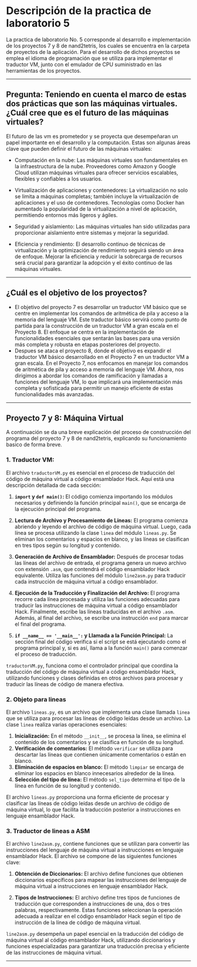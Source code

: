 # Descripción de la practica de laboratorio 5
La practica de laboratorio No. 5 corresponde al desarrollo e implementación de los proyectos 7 y 8 de nand2tetris, los cuales se encuentra en la carpeta de proyectos de la aplicación. Para el desarrollo de dichos proyectos se emplea el idioma de programación que se utiliza para implementar el traductor VM, junto con el emulador de CPU suministrado en las herramientas de los proyectos.

***

## Pregunta: Teniendo en cuenta el marco de estas dos prácticas que son las máquinas virtuales. ¿Cuál cree que es el futuro de las máquinas virtuales?

El futuro de las vm es prometedor y se proyecta que desempeñaran un papel importante en el desarrollo y la computación. Estas son algunas áreas clave que pueden definir el futuro de las máquinas virtuales:

-	Computación en la nube: Las máquinas virtuales son fundamentales en la infraestructura de la nube. Proveedores como Amazon y Google Cloud utilizan máquinas virtuales para ofrecer servicios escalables, flexibles y confiables a los usuarios.
  
- Virtualización de aplicaciones y contenedores: La virtualización no solo se limita a máquinas completas; también incluye la virtualización de aplicaciones y el uso de contenedores. Tecnologías como Docker han aumentado la popularidad de la virtualización a nivel de aplicación, permitiendo entornos más ligeros y ágiles.
  
- Seguridad y aislamiento: Las máquinas virtuales han sido utilizadas para proporcionar aislamiento entre sistemas y mejorar la seguridad.
  
- Eficiencia y rendimiento: El desarrollo continuo de técnicas de virtualización y la optimización de rendimiento seguirá siendo un área de enfoque. Mejorar la eficiencia y reducir la sobrecarga de recursos será crucial para garantizar la adopción y el éxito continuo de las máquinas virtuales.


***

## ¿Cuál es el objetivo de los proyectos?

- El objetivo del proyecto 7 es desarrollar un traductor VM básico que se centre en implementar los comandos de aritmética de pila y acceso a la memoria del lenguaje VM. Este traductor básico servirá como punto de partida para la construcción de un traductor VM a gran escala en el Proyecto 8. El enfoque se centra en la implementación de funcionalidades esenciales que sentarán las bases para una versión más completa y robusta en etapas posteriores del proyecto.
- Despues se ataca el proyecto 8, donde el objetivo es expandir el traductor VM básico desarrollado en el Proyecto 7 en un traductor VM a gran escala. En el Proyecto 7, nos enfocamos en manejar los comandos de aritmética de pila y acceso a memoria del lenguaje VM. Ahora, nos dirigimos a abordar los comandos de ramificación y llamadas a funciones del lenguaje VM, lo que implicará una implementación más completa y sofisticada para permitir un manejo eficiente de estas funcionalidades más avanzadas.

***

## Proyecto 7 y 8: Máquina Virtual
A continuación se da una breve explicación del proceso de construcción del programa del proyecto 7 y 8 de nand2tetris, explicando su funcionamiento basico de forma breve.


### 1. Traductor VM: 
El archivo `traductorVM.py` es esencial en el proceso de traducción del código de máquina virtual a código ensamblador Hack. Aquí está una descripción detallada de cada sección:

1. **`import` y `def main()`:**
El código comienza importando los módulos necesarios y definiendo la función principal `main()`, que se encarga de la ejecución principal del programa.

2. **Lectura de Archivo y Procesamiento de Líneas:**
El programa comienza abriendo y leyendo el archivo de código de máquina virtual. Luego, cada línea se procesa utilizando la clase `linea` del módulo `lineas.py`. Se eliminan los comentarios y espacios en blanco, y las líneas se clasifican en tres tipos según su longitud y contenido.

3. **Generación de Archivo de Ensamblador:**
Después de procesar todas las líneas del archivo de entrada, el programa genera un nuevo archivo con extensión `.asm`, que contendrá el código ensamblador Hack equivalente. Utiliza las funciones del módulo `line2asm.py` para traducir cada instrucción de máquina virtual a código ensamblador.

4. **Ejecución de la Traducción y Finalización del Archivo:**
El programa recorre cada línea procesada y utiliza las funciones adecuadas para traducir las instrucciones de máquina virtual a código ensamblador Hack. Finalmente, escribe las líneas traducidas en el archivo `.asm`. Además, al final del archivo, se escribe una instrucción `end` para marcar el final del programa.

5. **`if __name__ == '__main__':` y Llamada a la Función Principal:**
La sección final del código verifica si el script se está ejecutando como el programa principal y, si es así, llama a la función `main()` para comenzar el proceso de traducción.

`traductorVM.py`, funciona como el controlador principal que coordina la traducción del código de máquina virtual a código ensamblador Hack, utilizando funciones y clases definidas en otros archivos para procesar y traducir las líneas de código de manera efectiva.


### 2. Objeto para lineas

El archivo `lineas.py`, es un archivo que implementa una clase llamada `linea` que se utiliza para procesar las líneas de código leídas desde un archivo. La clase `linea` realiza varias operaciones esenciales:

1. **Inicialización:** En el método `__init__`, se procesa la línea, se elimina el contenido de los comentarios y se clasifica en función de su longitud.
2. **Verificación de comentarios:** El método `verificar` se utiliza para descartar las líneas que contienen únicamente comentarios o están en blanco.
3. **Eliminación de espacios en blanco:** El método `limpiar` se encarga de eliminar los espacios en blanco innecesarios alrededor de la línea.
4. **Selección del tipo de línea:** El método `sel_tipo` determina el tipo de la línea en función de su longitud y contenido.

El archivo `lineas.py` proporciona una forma eficiente de procesar y clasificar las líneas de código leídas desde un archivo de código de máquina virtual, lo que facilita la traducción posterior a instrucciones en lenguaje ensamblador Hack.


### 3. Traductor de lineas a ASM

El archivo `line2asm.py`, contiene funciones que se utilizan para convertir las instrucciones del lenguaje de máquina virtual a instrucciones en lenguaje ensamblador Hack. El archivo se compone de las siguientes funciones clave:

1. **Obtención de Diccionarios:** El archivo define funciones que obtienen diccionarios específicos para mapear las instrucciones del lenguaje de máquina virtual a instrucciones en lenguaje ensamblador Hack.

2. **Tipos de Instrucciones:** El archivo define tres tipos de funciones de traducción que corresponden a instrucciones de una, dos o tres palabras, respectivamente. Estas funciones seleccionan la operación adecuada a realizar en el código ensamblador Hack según el tipo de instrucción de la línea de código de máquina virtual.

`line2asm.py` desempeña un papel esencial en la traducción del código de máquina virtual al código ensamblador Hack, utilizando diccionarios y funciones especializadas para garantizar una traducción precisa y eficiente de las instrucciones de máquina virtual.

***
